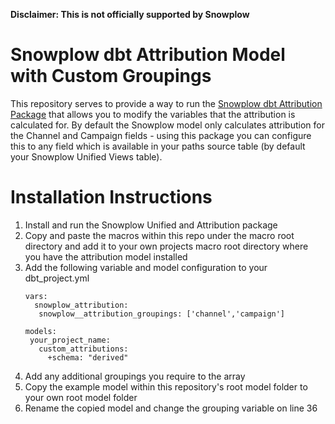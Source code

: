 **Disclaimer: This is not officially supported by Snowplow**

# Snowplow dbt Attribution Model with Custom Groupings

This repository serves to provide a way to run the [Snowplow dbt Attribution Package]([url](https://docs.snowplow.io/docs/modeling-your-data/modeling-your-data-with-dbt/dbt-models/dbt-attribution-data-model/)) that allows you to modify the variables that the attribution is calculated for. By default the Snowplow model only calculates attribution for the Channel and Campaign fields - using this package you can configure this to any field which is available in your paths source table (by default your Snowplow Unified Views table).

# Installation Instructions

1. Install and run the Snowplow Unified and Attribution package
2. Copy and paste the macros within this repo under the macro root directory and add it to your own projects macro root directory where you have the attribution model installed
3. Add the following variable and model configuration to your dbt_project.yml
   ```
   vars:
     snowplow_attribution:
      snowplow__attribution_groupings: ['channel','campaign']
   
   models:
    your_project_name:
      custom_attributions:
        +schema: "derived"
   ```
4. Add any additional groupings you require to the array
5. Copy the example model within this repository's root model folder to your own root model folder
6. Rename the copied model and change the grouping variable on line 36

